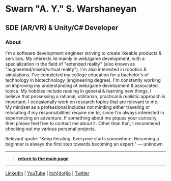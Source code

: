 # Swarn "A. Y." S. Warshaneyan

## SDE (AR/VR) & Unity/C# Developer

### About

I'm a software development engineer striving to create likeable products & services. My interests lie mainly in web/game development, with a specialization in the field of "extended reality" (also known as "augmented/mixed/virtual reality"). I'm also interested in robotics & simulations. I've completed my college education for a bachelor's of technology in biotechnology (engineering degree). I'm constantly working on improving my understanding of web/game development & associated topics. My hobbies include reading in general & learning new things. I believe that possessing a rational, utilitarian, practical & realistic approach is important. I occasionally work on research topics that are relevant to me. My mindset as a professional includes not minding either traveling or relocating if my responsibilities require me to, since I'm always interested in experiencing an adventure. If something about me piques your curiosity, then please feel free to contact me about it. Other than that, I recommend checking out my various personal projects.

Relevant quote:
"Keep iterating. Everyone starts somewhere. Becoming a beginner is always the first step towards becoming an expert."
— unknown

------------

> [**return to the main page**](https://ahiyantra.github.io)

------------

[LinkedIn](https://www.linkedin.com/in/ahiyantra/) | [YouTube](https://www.youtube.com/channel/UCvqX8LLwojuty35CrIlRBVQ) | [itch[dot]io](https://ahiyantra.itch.io/) | [Twitter](https://twitter.com/ahiyantra)

